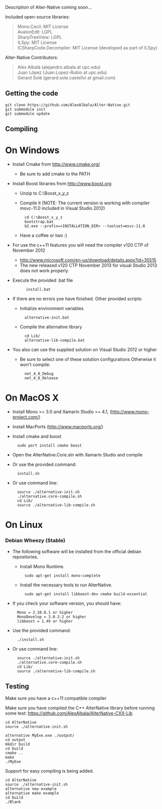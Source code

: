 Description of Alter-Native coming soon...

Included open-source libraries:

>Mono.Cecil: MIT License  
AvalonEdit: LGPL  
SharpTreeView: LGPL  
ILSpy: MIT License  
ICSharpCode.Decompiler: MIT License (developed as part of ILSpy)  

Alter-Native Contributors:  

>Alex Albalà (alejandro.albala at upc.edu)  
Juan López  (Juan.Lopez-Rubio at upc.edu)  
Gerard Solé (gerard.sole.castellvi at gmail.com)  

Getting the code
----------------

	git clone https://github.com/AlexAlbala/Alter-Native.git
	git submodule init
	git submodule update

Compiling
---------

On Windows
==========

* Install Cmake from http://www.cmake.org/
	+ Be sure to add cmake to the PATH
* Install Boost libraries from http://www.boost.org
	+ Unzip to C:\Boost_x_y_z
	+ Compile it (NOTE: The current version is working with compiler msvc-11.0 included in Visual Studio 2012)

			cd C:\Boost_x_y_z
			bootstrap.bat
			b2.exe --prefix=<INSTALLATION_DIR> --toolset=msvc-11.0
	+ Have a coffee or two :)
* For use the c++11 features you will need the compiler v120 CTP of November 2012
	+ http://www.microsoft.com/en-us/download/details.aspx?id=35515
	+ The new released v120 CTP November 2013 for visual Studio 2013 does not work properly
	
* Execute the provided .bat file

			install.bat
			
* If there are no errors yoe have finished. Other provided scripts:
	+ Initialize environment variables
	
			alternative-init.bat
	+ Compile the alternative library
	
			cd Lib/
			alternative-lib-compile.bat

* You also can use the supplied solution on Visual Studio 2012 or higher
	+ Be sure to select one of these solution configurations Otherwise it won't compile:
	
	 		net_4_0_Debug
			net_4_0_Release


			

On MacOS X
==========

* Install Mono >= 3.0 and Xamarin Studio >= 4.1, (http://www.mono-project.com/)
* Install MacPorts (http://www.macports.org/)
* Install cmake and boost 

		sudo port install cmake boost
	
* Open the AlterNative.Core.sln with Xamarin Studio and compile
* Or use the provided command:
 
		install.sh

* Or use command line:

		source ./alternative-init.sh
		./alternative.core-compile.sh
		cd Lib/
		source ./alternative-lib-compile.sh

On Linux
========
### Debian Wheezy (Stable)
* The following software will be installed from the official debian repositories.

	+ Install Mono Runtime.

			sudo apt-get install mono-complete

	+ Install the necessary tools to run AlterNative. 
	
			sudo apt-get install libboost-dev cmake build-essential

* If you check your software version, you should have:
	
		Mono = 2.10.8.1 or higher
		MonoDevelop = 3.0.3.2 or higher
		libboost = 1.49 or higher

* Use the provided command:
 
		./install.sh

* Or use command line:

		source ./alternative-init.sh
		./alternative.core-compile.sh
		cd Lib/
		source ./alternative-lib-compile.sh
		
Testing
-------

Make sure you have a c++11 compatible compiler

Make sure you have compiled the C++ AlterNative library before running some test: https://github.com/AlexAlbala/AlterNative-CXX-Lib

	cd AlterNative
	source ./alternative-init.sh

	alternative MyExe.exe ./output/
	cd output
	mkdir build
	cd build
	cmake ..
	make
	./MyExe

Support for easy compiling is being added.

	cd AlterNative
	source ./alternative-init.sh
	alternative new example
	alternative make example
	cd build
	./Blank
